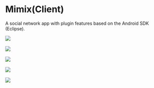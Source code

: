 # Mimix(Client)
A social network app with plugin features based on the Android SDK (Eclipse).<br>
  
 <img src="/screen grabs/device-2015-04-05-145723.png"><br><br>
 <img src="/screen grabs/device-2015-01-30-165859.png"><br><br>
 <img src="/screen grabs/device-2015-01-30-210622.png"><br><br>
 <img src="/screen grabs/device-2015-04-05-145850.png"><br><br>
 <img src="/screen grabs/device-2015-05-05-213754.png"><br><br>
 
 
  
 
